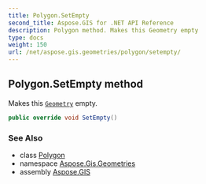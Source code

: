 ```yaml
---
title: Polygon.SetEmpty
second_title: Aspose.GIS for .NET API Reference
description: Polygon method. Makes this Geometry empty
type: docs
weight: 150
url: /net/aspose.gis.geometries/polygon/setempty/
---
```

## Polygon.SetEmpty method

Makes this [`Geometry`](../../geometry/) empty.

```csharp
public override void SetEmpty()
```

### See Also

* class [Polygon](../)
* namespace [Aspose.Gis.Geometries](../../polygon/)
* assembly [Aspose.GIS](../../../)


